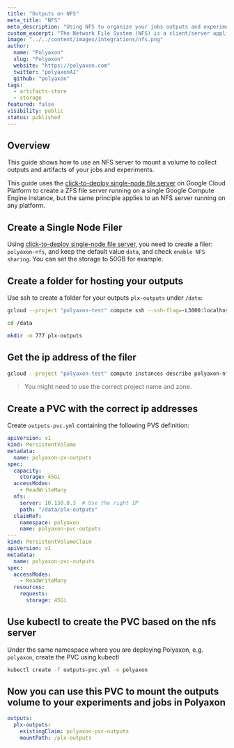 ```yaml
---
title: "Outputs on NFS"
meta_title: "NFS"
meta_description: "Using NFS to organize your jobs outputs and experiment artifacts. Polyaxon allows users to connect to one or multiple NFS servers to store job outputs and experiment artifacts."
custom_excerpt: "The Network File System (NFS) is a client/server application that lets a computer user view and optionally store and update files on a remote computer as though they were on the user's own computer."
image: "../../content/images/integrations/nfs.png"
author:
  name: "Polyaxon"
  slug: "Polyaxon"
  website: "https://polyaxon.com"
  twitter: "polyaxonAI"
  github: "polyaxon"
tags: 
  - artifacts-store
  - storage
featured: false
visibility: public
status: published
---
```


## Overview

This guide shows how to use an NFS server to mount a volume to collect outputs and artifacts of your jobs and experiments.
 
This guide uses the [click-to-deploy single-node file server](https://console.cloud.google.com/marketplace/details/click-to-deploy-images/singlefs) 
on Google Cloud Platform to create a ZFS file server running on a single Google Compute Engine instance, but the same principle applies to an NFS server running on any platform. 

## Create a Single Node Filer

Using [click-to-deploy single-node file server](https://console.cloud.google.com/marketplace/details/click-to-deploy-images/singlefs), 
you need to create a filer: `polyaxon-nfs`, and keep the default value `data`, and check `enable NFS sharing`. You can set the storage to 50GB for example.

## Create a folder for hosting your outputs

Use ssh to create a folder for your outputs `plx-outputs` under `/data`:

```bash
gcloud --project "polyaxon-test" compute ssh --ssh-flag=-L3000:localhost:3000 --zone=us-central1-b polyaxon-nfs-vm
```
```bash
cd /data
```
```bash
mkdir -m 777 plx-outputs
```

## Get the ip address of the filer

```bash
gcloud --project "polyaxon-test" compute instances describe polyaxon-nfs-vm --zone=us-central1-b --format='value(networkInterfaces[0].networkIP)'
```

> You might need to use the correct project name and zone.

## Create a PVC with the correct ip addresses

Create `outputs-pvc.yml` containing the following PVS definition:

```yaml
apiVersion: v1
kind: PersistentVolume
metadata:
  name: polyaxon-pv-outputs
spec:
  capacity:
    storage: 45Gi
  accessModes:
    - ReadWriteMany
  nfs:
    server: 10.138.0.3  # Use the right IP
    path: "/data/plx-outputs"
  claimRef:
    namespace: polyaxon
    name: polyaxon-pvc-outputs
---
kind: PersistentVolumeClaim
apiVersion: v1
metadata:
  name: polyaxon-pvc-outputs
spec:
  accessModes:
    - ReadWriteMany
  resources:
    requests:
      storage: 45Gi
```

## Use kubectl to create the PVC based on the nfs server

Under the same namespace where you are deploying Polyaxon, e.g. `polyaxon`, create the PVC using kubectl

```bash
kubectl create -f outputs-pvc.yml -n polyaxon
```

## Now you can use this PVC to mount the outputs volume to your experiments and jobs in Polyaxon

```yaml
outputs:
  plx-outputs:
    existingClaim: polyaxon-pvc-outputs
    mountPath: /plx-outputs
```
